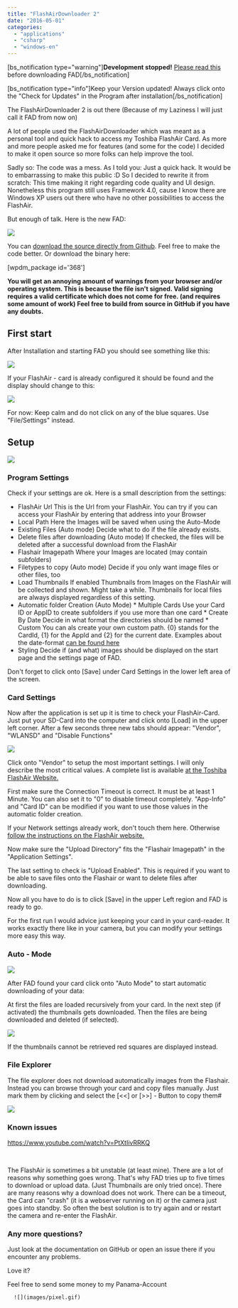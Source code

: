 ```yaml
---
title: "FlashAirDownloader 2"
date: "2016-05-01"
categories: 
  - "applications"
  - "csharp"
  - "windows-en"
---
```


\[bs\_notification type="warning"\]**Development stopped!** [Please read this](http://dotnet.work/2017/01/flashairdownloader-development-now-its-your-turn/) before downloading FAD\[/bs\_notification\]

\[bs\_notification type="info"\]Keep your Version updated! Always click onto the "Check for Updates" in the Program after installation\[/bs\_notification\]

The FlashAirDownloader 2 is out there (Because of my Laziness I will just call it FAD from now on)

A lot of people used the FlashAirDownloader which was meant as a personal tool and quick hack to access my Toshiba FlashAir Card. As more and more people asked me for features (and some for the code) I decided to make it open source so more folks can help improve the tool.

Sadly so: The code was a mess. As I told you: Just a quick hack. It would be to embarrassing to make this public :D So I decided to rewrite it from scratch: This time making it right regarding code quality and UI design. Nonetheless this program still uses Framework 4.0, cause I know there are Windows XP users out there who have no other possibilities to access the FlashAir.

But enough of talk. Here is the new FAD:

![](images/autocopy.PNG)

You can [download the source directly from Github](https://github.com/OleAlbers/fad2). Feel free to make the code better. Or download the binary here:

\[wpdm\_package id='368'\]

**You will get an annoying amount of warnings from your browser and/or operating system. This is because the file isn't signed. Valid signing requires a valid certificate which does not come for free. (and requires some amount of work) Feel free to build from source in GitHub if you have any doubts.** 

## First start

After Installation and starting FAD you should see something like this:

[![](images/searching%20card.PNG)](https://raw.githubusercontent.com/OleAlbers/fad2/develop/help/searching%20card.PNG)

If your FlashAir - card is already configured it should be found and the display should change to this:

[![](images/foundcard.PNG)](https://raw.githubusercontent.com/OleAlbers/fad2/develop/help/foundcard.PNG)

For now: Keep calm and do not click on any of the blue squares. Use "File/Settings" instead.

## Setup

[![](images/settings1.PNG)](https://raw.githubusercontent.com/OleAlbers/fad2/develop/help/settings1.PNG)

### Program Settings

Check if your settings are ok. Here is a small description from the settings:

- FlashAir Url This is the Url from your FlashAir. You can try if you can access your FlashAir by entering that address into your Browser
- Local Path Here the Images will be saved when using the Auto-Mode
- Existing Files (Auto mode) Decide what to do if the file already exists.
- Delete files after downloading (Auto mode) If checked, the files will be deleted after a successful download from the FlashAir
- Flashair Imagepath Where your Images are located (may contain subfolders)
- Filetypes to copy (Auto mode) Decide if you only want image files or other files, too
- Load Thumbnails If enabled Thumbnails from Images on the FlashAir will be collected and shown. Might take a while. Thumbnails for local files are always displayed regardless of this setting.
- Automatic folder Creation (Auto Mode) \* Multiple Cards Use your Card ID or AppID to create subfolders if you use more than one card \* Create By Date Decide in what format the directories should be named \* Custom You can als create your own custom path. {0} stands for the CardId, {1} for the AppId and {2} for the current date. Examples about the date-format [can be found here](http://www.csharp-examples.net/string-format-datetime/)
- Styling Decide if (and what) images should be displayed on the start page and the settings page of FAD.

Don't forget to click onto \[Save\] under Card Settings in the lower left area of the screen.

### Card Settings

Now after the application is set up it is time to check your FlashAir-Card. Just put your SD-Card into the computer and click onto \[Load\] in the upper left corner. After a few seconds three new tabs should appear: "Vendor", "WLANSD" and "Disable Functions"

[![](images/settings2.PNG)](https://raw.githubusercontent.com/OleAlbers/fad2/develop/help/settings2.PNG)

Click onto "Vendor" to setup the most important settings. I will only describe the most critical values. A complete list is available [at the Toshiba FlashAir Website.](https://flashair-developers.com/en/documents/api/config/)

First make sure the Connection Timeout is correct. It must be at least 1 Minute. You can also set it to "0" to disable timeout completely. "App-Info" and "Card ID" can be modified if you want to use those values in the automatic folder creation.

If your Network settings already work, don't touch them here. Otherwise [follow the instructions on the FlashAir website.](https://www.toshiba.co.jp/p-media/wwsite/flashair.htm)

Now make sure the "Upload Directory" fits the "Flashair Imagepath" in the "Application Settings".

The last setting to check is "Upload Enabled". This is required if you want to be able to save files onto the Flashair or want to delete files after downloading.

Now all you have to do is to click \[Save\] in the upper Left region and FAD is ready to go.

For the first run I would advice just keeping your card in your card-reader. It works exactly there like in your camera, but you can modify your settings more easy this way.

### Auto - Mode

[![](images/foundcard.PNG)](https://raw.githubusercontent.com/OleAlbers/fad2/develop/help/foundcard.PNG)

After FAD found your card click onto "Auto Mode" to start automatic downloading of your data:

At first the files are loaded recursively from your card. In the next step (if activated) the thumbnails gets downloaded. Then the files are being downloaded and deleted (if selected).

[![](images/autocopy.PNG)](https://raw.githubusercontent.com/OleAlbers/fad2/develop/help/autocopy.PNG)

If the thumbnails cannot be retrieved red squares are displayed instead.

### File Explorer

The file explorer does not download automatically images from the Flashair. Instead you can browse through your card and copy files manually. Just mark them by clicking and select the \[<<\] or \[>>\] - Button to copy them#

[![](images/markedright.PNG)](https://raw.githubusercontent.com/OleAlbers/fad2/develop/help/markedright.PNG)

### Known issues

https://www.youtube.com/watch?v=PtXtIivRRKQ

 

The FlashAir is sometimes a bit unstable (at least mine). There are a lot of reasons why something goes wrong. That's why FAD tries up to five times to download or upload data. (Just Thumbnails are only tried once). There are many reasons why a download does not work. There can be a timeout, the Card can "crash" (it is a webserver running on it) or the camera just goes into standby. So often the best solution is to try again and or restart the camera and re-enter the FlashAir.

### Any more questions?

Just look at the documentation on GitHub or open an issue there if you encounter any problems.

Love it?

Feel free to send some money to my Panama-Account

      ![](images/pixel.gif)
